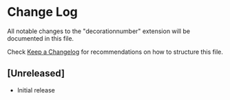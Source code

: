 # Change Log

All notable changes to the "decorationnumber" extension will be documented in this file.

Check [Keep a Changelog](http://keepachangelog.com/) for recommendations on how to structure this file.

## [Unreleased]

- Initial release